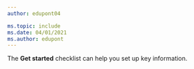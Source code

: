 ```yaml
---
author: edupont04

ms.topic: include
ms.date: 04/01/2021
ms.author: edupont
---
```

The **Get started** checklist can help you set up key information.  
